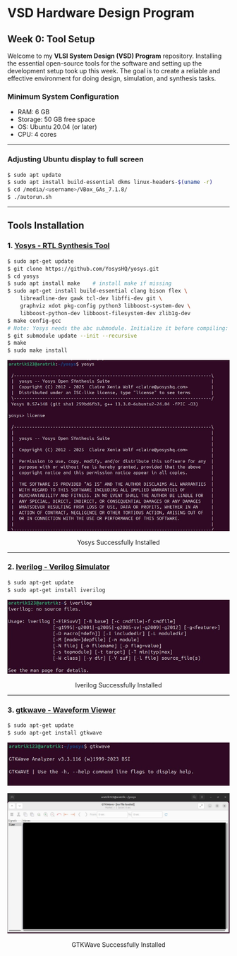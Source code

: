# VSD Hardware Design Program

## Week 0: Tool Setup

Welcome to my **VLSI System Design (VSD) Program** repository.
Installing the essential open-source tools for the software and setting up the development setup took up this week. The goal is to create a reliable and effective environment for doing design, simulation, and synthesis tasks.

### **Minimum System Configuration**
- RAM: 6 GB
- Storage: 50 GB free space
- OS: Ubuntu 20.04 (or later)
- CPU: 4 cores
--- 
### **Adjusting Ubuntu display to full screen**
```bash
$ sudo apt update
$ sudo apt install build-essential dkms linux-headers-$(uname -r)
$ cd /media/<username>/VBox_GAs_7.1.8/
$ ./autorun.sh
```
---
## **Tools Installation**

### 1. <ins>**Yosys - RTL Synthesis Tool**</ins>
```bash
$ sudo apt-get update
$ git clone https://github.com/YosysHQ/yosys.git
$ cd yosys
$ sudo apt install make    # install make if missing
$ sudo apt-get install build-essential clang bison flex \
    libreadline-dev gawk tcl-dev libffi-dev git \
    graphviz xdot pkg-config python3 libboost-system-dev \
    libboost-python-dev libboost-filesystem-dev zlib1g-dev
$ make config-gcc
# Note: Yosys needs the abc submodule. Initialize it before compiling:
$ git submodule update --init --recursive
$ make
$ sudo make install
```
<p align="center"> 
    <img src="https://github.com/Aratrik22001/RTL2GDS/blob/main/Week0/yosys.jpg"> 
</p> 

<div align="center"> 
    Yosys Successfully Installed 
</div>

---

### 2. <ins>**Iverilog - Verilog Simulator**</ins>
```bash
$ sudo apt-get update
$ sudo apt-get install iverilog
```
<p align="center"> 
    <img src="https://github.com/Aratrik22001/RTL2GDS/blob/main/Week0/iverilog.jpg"> 
</p> 

<div align="center"> 
    Iverilog Successfully Installed 
</div>

---
### 3. <ins>**gtkwave - Waveform Viewer**</ins>
```bash
$ sudo apt-get update
$ sudo apt-get install gtkwave
```
<p align="center"> 
    <img src="https://github.com/Aratrik22001/RTL2GDS/blob/main/Week0/gtkwave.jpg"> 
</p>

<p align="center"> 
    <img src="https://github.com/Aratrik22001/RTL2GDS/blob/main/Week0/wv.jpg"> 
</p>

<div align="center"> 
    GTKWave Successfully Installed 
</div>


